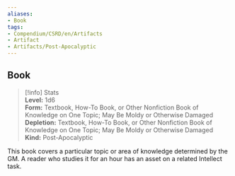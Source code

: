 ```yaml
---
aliases:
- Book
tags:
- Compendium/CSRD/en/Artifacts
- Artifact
- Artifacts/Post-Apocalyptic
---
```


  
## Book  
>[!info] Stats  
> **Level:** 1d6  
> **Form:** Textbook, How-To Book, or Other Nonfiction Book of Knowledge on One Topic; May Be Moldy or Otherwise Damaged  
> **Depletion:** Textbook, How-To Book, or Other Nonfiction Book of Knowledge on One Topic; May Be Moldy or Otherwise Damaged  
> **Kind:** Post-Apocalyptic
  
This book covers a particular topic or area of knowledge determined by the GM. A reader who studies it for an hour has an asset on a related Intellect task.